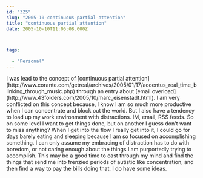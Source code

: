 ```yaml
---
id: "325"
slug: "2005-10-continuous-partial-attention"
title: "continuous partial attention"
date: 2005-10-10T11:06:08.000Z



tags:

  - "Personal"
---
```

<div class="sqs-html-content">
  <p>I was lead to the concept of [continuous partial attention](http://www.corante.com/getreal/archives/2005/01/17/accentus_real_time_blinking_through_music.php) through an entry about [email overload](http://www.43folders.com/2005/10/marc_eisenstadt.html).  I am very conflicted on this concept because, I know I am so much more productive when I can concentrate and block out the world.  But I also have a tendency to load up my work environment with distractions.  IM, email, RSS feeds.  So on some level I want to get things done, but on another I guess don't want to miss anything?
When I get into the flow I really get into it, I could go for days barely eating and sleeping because I am so focused on accomplishing something.  I can only assume my embracing of distraction has to do with boredom, or not caring enough about the things I am purportedly trying to accomplish.  This may be a good time to cast through my mind and find the things that send me into frenzied periods of autistic like concentration, and then find a way to pay the bills doing that.  I do have some ideas.</p>
</div>
